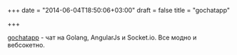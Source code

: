 +++
date = "2014-06-04T18:50:06+03:00"
draft = false
title = "gochatapp"

+++

<p><a href="https://github.com/vinceprignano/gochatapp">gochatapp</a>&nbsp;- чат на Golang, AngularJs и&nbsp;Socket.io. Все модно и вебсокетно.</p>

